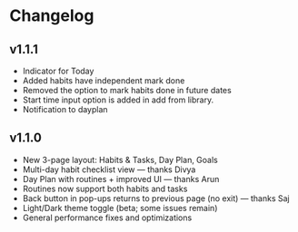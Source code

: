 # Changelog

## v1.1.1
- Indicator for Today
- Added habits have independent mark done
- Removed the option to mark habits done in future dates
- Start time input option is added in add from library. 
- Notification to dayplan

## v1.1.0
- New 3-page layout: Habits & Tasks, Day Plan, Goals
- Multi-day habit checklist view — thanks Divya
- Day Plan with routines + improved UI — thanks Arun
- Routines now support both habits and tasks
- Back button in pop-ups returns to previous page (no exit) — thanks Saj
- Light/Dark theme toggle (beta; some issues remain)
- General performance fixes and optimizations
